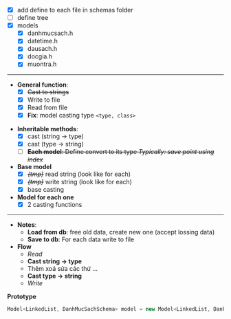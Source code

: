 
+ [x] add define to each file in schemas folder
+ [ ] define tree 
+ [x] models
	+ [x] danhmucsach.h
	+ [x] datetime.h
	+ [x] dausach.h
	+ [x] docgia.h
	+ [x] muontra.h
---
+ **General function**:
    + [x] ~~Cast to strings~~
    + [x] Write to file 
    + [x] Read from file 
	+ [x] **Fix**: model casting type `<type, class>`
- **Inheritable methods**:
    - [x] cast (string -> type)
    - [x] cast (type -> string)
	+ [ ] ~~**Each model**: Define convert to its type _Typically: save point using index_~~

- **Base model**
    - [x] ~~_{tmp}_~~ read string (look like for each)
    - [x] ~~_{tmp}_~~ write string (look like for each)
    - [x] base casting

- **Model for each one**
    - [x] 2 casting functions

---
- **Notes**:
    - **Load from db**: free old data, create new one (accept lossing data)
    - **Save to db**: For each data write to file
- **Flow**
    - _Read_
    - **Cast string -> type**
    - Thêm xoá sửa các thứ ...
    - **Cast type -> string**
    - _Write_

**Prototype**
 ```c++
Model<LinkedList, DanhMucSachSchema> model = new Model<LinkedList, DanhMucSachSchema>();
 ```
